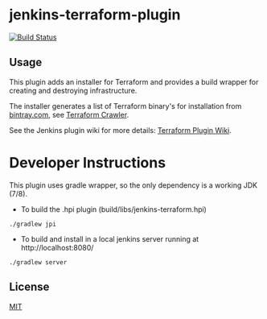 # jenkins-terraform-plugin

[![Build Status](https://travis-ci.org/dpires/jenkins-terraform-plugin.png?branch=master)](https://travis-ci.org/dpires/jenkins-terraform-plugin)

## Usage

This plugin adds an installer for Terraform and provides a build wrapper for creating and destroying infrastructure.

The installer generates a list of Terraform binary's for installation from [bintray.com](http://bintray.com), see [Terraform Crawler](https://github.com/jenkinsci/backend-crawler/blob/master/terraform.groovy).

See the Jenkins plugin wiki for more details: [Terraform Plugin Wiki](https://wiki.jenkins-ci.org/display/JENKINS/Terraform+Plugin).

# Developer Instructions

This plugin uses gradle wrapper, so the only dependency is a working JDK (7/8).

* To build the .hpi plugin (build/libs/jenkins-terraform.hpi)
```
./gradlew jpi
```
* To build and install in a local jenkins server running at http://localhost:8080/
```
./gradlew server
```

## License

[MIT](LICENSE)
